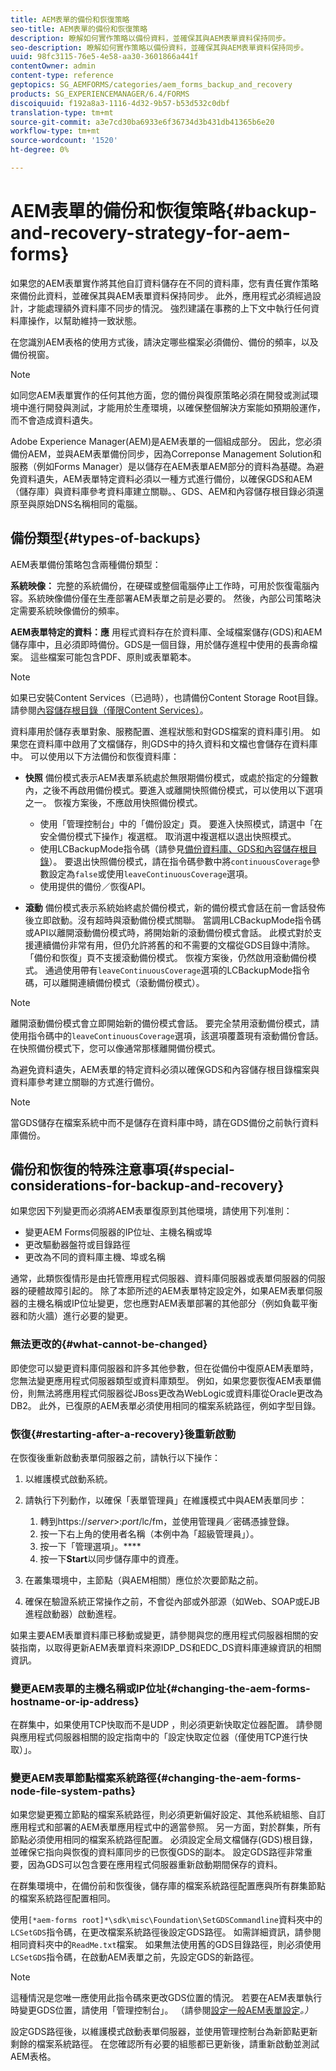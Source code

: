 ```yaml
---
title: AEM表單的備份和恢復策略
seo-title: AEM表單的備份和恢復策略
description: 瞭解如何實作策略以備份資料，並確保其與AEM表單資料保持同步。
seo-description: 瞭解如何實作策略以備份資料，並確保其與AEM表單資料保持同步。
uuid: 98fc3115-76e5-4e58-aa30-3601866a441f
contentOwner: admin
content-type: reference
geptopics: SG_AEMFORMS/categories/aem_forms_backup_and_recovery
products: SG_EXPERIENCEMANAGER/6.4/FORMS
discoiquuid: f192a8a3-1116-4d32-9b57-b53d532c0dbf
translation-type: tm+mt
source-git-commit: a3e7cd30ba6933e6f36734d3b431db41365b6e20
workflow-type: tm+mt
source-wordcount: '1520'
ht-degree: 0%

---
```



# AEM表單的備份和恢復策略{#backup-and-recovery-strategy-for-aem-forms}

如果您的AEM表單實作將其他自訂資料儲存在不同的資料庫，您有責任實作策略來備份此資料，並確保其與AEM表單資料保持同步。 此外，應用程式必須經過設計，才能處理額外資料庫不同步的情況。 強烈建議在事務的上下文中執行任何資料庫操作，以幫助維持一致狀態。

在您識別AEM表格的使用方式後，請決定哪些檔案必須備份、備份的頻率，以及備份視窗。

>[!NOTE]
>
>如同您AEM表單實作的任何其他方面，您的備份與復原策略必須在開發或測試環境中進行開發與測試，才能用於生產環境，以確保整個解決方案能如預期般運作，而不會造成資料遺失。

Adobe Experience Manager(AEM)是AEM表單的一個組成部分。 因此，您必須備份AEM，並與AEM表單備份同步，因為Correponse Management Solution和服務（例如Forms Manager）是以儲存在AEM表單AEM部分的資料為基礎。為避免資料遺失，AEM表單特定資料必須以一種方式進行備份，以確保GDS和AEM（儲存庫）與資料庫參考資料庫建立關聯。、GDS、AEM和內容儲存根目錄必須還原至與原始DNS名稱相同的電腦。

## 備份類型{#types-of-backups}

AEM表單備份策略包含兩種備份類型：

**系統映像：** 完整的系統備份，在硬碟或整個電腦停止工作時，可用於恢復電腦內容。系統映像備份僅在生產部署AEM表單之前是必要的。 然後，內部公司策略決定需要系統映像備份的頻率。

**AEM表單特定的資料：應** 用程式資料存在於資料庫、全域檔案儲存(GDS)和AEM儲存庫中，且必須即時備份。GDS是一個目錄，用於儲存進程中使用的長壽命檔案。 這些檔案可能包含PDF、原則或表單範本。

>[!NOTE]
>
>如果已安裝Content Services（已過時），也請備份Content Storage Root目錄。 請參閱[內容儲存根目錄（僅限Content Services）](/help/forms/using/admin-help/files-back-recover.md#content-storage-root-directory-content-services-only)。

資料庫用於儲存表單對象、服務配置、進程狀態和對GDS檔案的資料庫引用。 如果您在資料庫中啟用了文檔儲存，則GDS中的持久資料和文檔也會儲存在資料庫中。 可以使用以下方法備份和恢復資料庫：

* **快照** 備份模式表示AEM表單系統處於無限期備份模式，或處於指定的分鐘數內，之後不再啟用備份模式。要進入或離開快照備份模式，可以使用以下選項之一。 恢複方案後，不應啟用快照備份模式。

   * 使用「管理控制台」中的「備份設定」頁。 要進入快照模式，請選中「在安全備份模式下操作」複選框。 取消選中複選框以退出快照模式。
   * 使用LCBackupMode指令碼（請參見[備份資料庫、GDS和內容儲存根目錄](/help/forms/using/admin-help/backing-aem-forms-data.md#back-up-the-database-gds-aem-repository-and-content-storage-root-directories)）。 要退出快照備份模式，請在指令碼參數中將`continuousCoverage`參數設定為`false`或使用`leaveContinuousCoverage`選項。
   * 使用提供的備份／恢復API。<!-- Fix broken link(see AEM forms API Reference section on AEM Forms Help and Tutorials page).-->

* **滾動** 備份模式表示系統始終處於備份模式，新的備份模式會話在前一會話發佈後立即啟動。沒有超時與滾動備份模式關聯。 當調用LCBackupMode指令碼或API以離開滾動備份模式時，將開始新的滾動備份模式會話。 此模式對於支援連續備份非常有用，但仍允許將舊的和不需要的文檔從GDS目錄中清除。 「備份和恢復」頁不支援滾動備份模式。 恢複方案後，仍然啟用滾動備份模式。 通過使用帶有`leaveContinuousCoverage`選項的LCBackupMode指令碼，可以離開連續備份模式（滾動備份模式）。

>[!NOTE]
>
>離開滾動備份模式會立即開始新的備份模式會話。 要完全禁用滾動備份模式，請使用指令碼中的`leaveContinuousCoverage`選項，該選項覆蓋現有滾動備份會話。 在快照備份模式下，您可以像通常那樣離開備份模式。

為避免資料遺失，AEM表單的特定資料必須以確保GDS和內容儲存根目錄檔案與資料庫參考建立關聯的方式進行備份。

>[!NOTE]
>
>當GDS儲存在檔案系統中而不是儲存在資料庫中時，請在GDS備份之前執行資料庫備份。

## 備份和恢復的特殊注意事項{#special-considerations-for-backup-and-recovery}

如果您因下列變更而必須將AEM表單復原到其他環境，請使用下列准則：

* 變更AEM Forms伺服器的IP位址、主機名稱或埠
* 更改驅動器盤符或目錄路徑
* 更改為不同的資料庫主機、埠或名稱

通常，此類恢復情形是由托管應用程式伺服器、資料庫伺服器或表單伺服器的伺服器的硬體故障引起的。 除了本節所述的AEM表單特定設定外，如果AEM表單伺服器的主機名稱或IP位址變更，您也應對AEM表單部署的其他部分（例如負載平衡器和防火牆）進行必要的變更。

### 無法更改的{#what-cannot-be-changed}

即使您可以變更資料庫伺服器和許多其他參數，但在從備份中復原AEM表單時，您無法變更應用程式伺服器類型或資料庫類型。 例如，如果您要恢復AEM表單備份，則無法將應用程式伺服器從JBoss更改為WebLogic或資料庫從Oracle更改為DB2。 此外，已復原的AEM表單必須使用相同的檔案系統路徑，例如字型目錄。

### 恢復{#restarting-after-a-recovery}後重新啟動

在恢復後重新啟動表單伺服器之前，請執行以下操作：

1. 以維護模式啟動系統。
1. 請執行下列動作，以確保「表單管理員」在維護模式中與AEM表單同步：

   1. 轉到https://*server*>:*port*/lc/fm，並使用管理員／密碼憑據登錄。
   1. 按一下右上角的使用者名稱（本例中為「超級管理員」）。
   1. 按一下「管理選項」。****
   1. 按一下&#x200B;**Start**&#x200B;以同步儲存庫中的資產。

1. 在叢集環境中，主節點（與AEM相關）應位於次要節點之前。
1. 確保在驗證系統正常操作之前，不會從內部或外部源（如Web、SOAP或EJB進程啟動器）啟動進程。

如果主要AEM表單資料庫已移動或變更，請參閱與您的應用程式伺服器相關的安裝指南，以取得更新AEM表單資料來源IDP_DS和EDC_DS資料庫連線資訊的相關資訊。

### 變更AEM表單的主機名稱或IP位址{#changing-the-aem-forms-hostname-or-ip-address}

在群集中，如果使用TCP快取而不是UDP ，則必須更新快取定位器配置。 請參閱與應用程式伺服器相關的設定指南中的「設定快取定位器（僅使用TCP進行快取）」。

### 變更AEM表單節點檔案系統路徑{#changing-the-aem-forms-node-file-system-paths}

如果您變更獨立節點的檔案系統路徑，則必須更新偏好設定、其他系統組態、自訂應用程式和部署的AEM表單應用程式中的適當參照。 另一方面，對於群集，所有節點必須使用相同的檔案系統路徑配置。 必須設定全局文檔儲存(GDS)根目錄，並確保它指向與恢復的資料庫同步的已恢復GDS的副本。 設定GDS路徑非常重要，因為GDS可以包含要在應用程式伺服器重新啟動期間保存的資料。

在群集環境中，在備份前和恢復後，儲存庫的檔案系統路徑配置應與所有群集節點的檔案系統路徑配置相同。

使用`[*aem-forms root]*\sdk\misc\Foundation\SetGDSCommandline`資料夾中的`LCSetGDS`指令碼，在更改檔案系統路徑後設定GDS路徑。 如需詳細資訊，請參閱相同資料夾中的`ReadMe.txt`檔案。 如果無法使用舊的GDS目錄路徑，則必須使用`LCSetGDS`指令碼，在啟動AEM表單之前，先設定GDS的新路徑。

>[!NOTE]
>
>這種情況是您唯一應使用此指令碼來更改GDS位置的情況。 若要在AEM表單執行時變更GDS位置，請使用「管理控制台」。 （請參閱[設定一般AEM表單設定](/help/forms/using/admin-help/configure-general-aem-forms-settings.md#configure-general-aem-forms-settings)*。）*

設定GDS路徑後，以維護模式啟動表單伺服器，並使用管理控制台為新節點更新剩餘的檔案系統路徑。 在您確認所有必要的組態都已更新後，請重新啟動並測試AEM表格。
